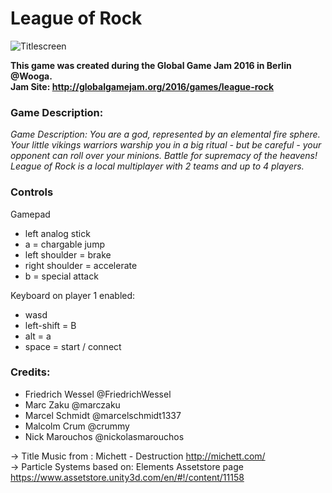 # League of Rock
![Titlescreen](http://globalgamejam.org/sites/default/files/styles/game_sidebar__wide/public/game/featured_image/masterscreenshot1.png?itok=zZvJp8O0)

**This game was created during the Global Game Jam 2016 in Berlin @Wooga.**  
**Jam Site: http://globalgamejam.org/2016/games/league-rock**

### Game Description:
*Game Description: You are a god, represented by an elemental fire sphere. Your little vikings warriors warship you in a big ritual - but be careful - your opponent can roll over your minions. Battle for supremacy of the heavens! League of Rock is a local multiplayer with 2 teams and up to 4 players.*

### Controls
Gamepad 
- left analog stick 
- a = chargable jump 
- left shoulder = brake 
- right shoulder = accelerate 
- b = special attack 

Keyboard on player 1 enabled: 
- wasd
- left-shift = B
- alt = a
- space = start / connect 

### Credits:
- Friedrich Wessel @FriedrichWessel
- Marc Zaku @marczaku
- Marcel Schmidt @marcelschmidt1337
- Malcolm Crum @crummy
- Nick Marouchos @nickolasmarouchos

-> Title Music from : Michett - Destruction http://michett.com/  
-> Particle Systems based on: Elements Assetstore page https://www.assetstore.unity3d.com/en/#!/content/11158  

